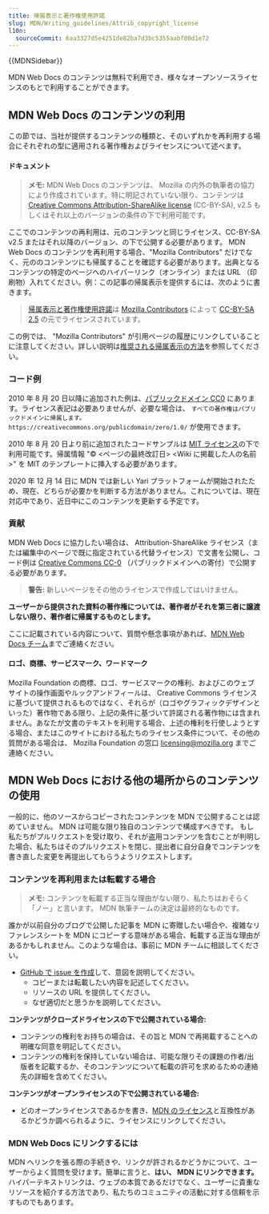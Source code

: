 ```yaml
---
title: 帰属表示と著作権使用許諾
slug: MDN/Writing_guidelines/Attrib_copyright_license
l10n:
  sourceCommit: 6aa3327d5e4251de82ba7d3bc5355aabf00d1e72
---
```


{{MDNSidebar}}

MDN Web Docs のコンテンツは無料で利用でき、様々なオープンソースライセンスのもとで利用することができます。

## MDN Web Docs のコンテンツの利用

この節では、当社が提供するコンテンツの種類と、そのいずれかを再利用する場合にそれぞれの型に適用される著作権およびライセンスについて述べます。

#### ドキュメント

> **メモ:** MDN Web Docs のコンテンツは、 Mozilla の内外の執筆者の協力により作成されています。特に明記されていない限り、コンテンツは [Creative Commons Attribution-ShareAlike license](https://creativecommons.org/licenses/by-sa/2.5/) (CC-BY-SA), v2.5 もしくはそれ以上のバージョンの条件の下で利用可能です。

ここでのコンテンツの再利用は、元のコンテンツと同じライセンス、CC-BY-SA v2.5 またはそれ以降のバージョン、の下で公開する必要があります。 MDN Web Docs のコンテンツを再利用する場合、"Mozilla Contributors" だけでなく、元ののコンテンツにも帰属することを確認する必要があります。出典となるコンテンツの特定のページへのハイパーリンク（オンライン）または URL （印刷物）入れてください。例：この記事の帰属表示を提供するには、次のように書きます。

> [帰属表示と著作権使用許諾](/ja/docs/MDN/Writing_guidelines/Attrib_copyright_license)は [Mozilla Contributors](/ja/docs/MDN/Community/Roles_teams#contributor) によって [CC-BY-SA 2.5](https://creativecommons.org/licenses/by-sa/2.5/) の元でライセンスされています。

この例では、 "Mozilla Contributors" が引用ページの履歴にリンクしていることに注意してください。詳しい説明は[推奨される帰属表示の方法](https://wiki.creativecommons.org/wiki/Recommended_practices_for_attribution)を参照してください。

### コード例

2010 年 8 月 20 日以降に追加された例は、[パブリックドメイン CC0](https://creativecommons.org/publicdomain/zero/1.0/) にあります。ライセンス表記は必要ありませんが、必要な場合は、 `すべての著作権はパブリックドメインに帰属します。https://creativecommons.org/publicdomain/zero/1.0/` が使用できます。

2010 年 8 月 20 日より前に追加されたコードサンプルは [MIT ライセンス](https://opensource.org/license/mit/)の下で利用可能です。帰属情報 "© \<ページの最終改訂日> \<Wiki に掲載した人の名前>" を MIT のテンプレートに挿入する必要があります。

2020 年 12 月 14 日に MDN では新しい Yari プラットフォームが開始されたため、現在、どちらが必要かを判断する方法がありません。これについては、現在対応中であり、近日中にこのコンテンツを更新する予定です。

### 貢献

MDN Web Docs に協力したい場合は、 Attribution-ShareAlike ライセンス（または編集中のページで既に指定されている代替ライセンス）で文書を公開し、コード例は [Creative Commons CC-0](https://creativecommons.org/publicdomain/zero/1.0/) （パブリックドメインへの寄付）で公開する必要があります。

> **警告:** 新しいページをその他のライセンスで作成してはいけません。

**ユーザーから提供された資料の著作権については、著作者がそれを第三者に譲渡しない限り、著作者に帰属するものとします。**

ここに記載されている内容について、質問や懸念事項があれば、[MDN Web Docs チーム](/ja/docs/MDN/Community/Communication_channels)までご連絡ください。

#### ロゴ、商標、サービスマーク、ワードマーク

Mozilla Foundation の商標、ロゴ、サービスマークの権利、およびこのウェブサイトの操作画面やルックアンドフィールは、 Creative Commons ライセンスに基づいて提供されるものではなく、それらが（ロゴやグラフィックデザインといった）著作物である限り、上記の条件に基づいて許諾される著作物には含まれません。あなたが文書のテキストを利用する場合、上述の権利を行使しようとする場合、またはこのサイトにおける私たちのライセンス条件について、その他の質問がある場合は、 Mozilla Foundation の窓口 [licensing@mozilla.org](mailto:licensing@mozilla.org) までご連絡ください。

## MDN Web Docs における他の場所からのコンテンツの使用

一般的に、他のソースからコピーされたコンテンツを MDN で公開することは認めていません。
MDN は可能な限り独自のコンテンツで構成すべきです。
もし私たちがプルリクエストを受け取り、それが盗用コンテンツを含むことが判明した場合、私たちはそのプルリクエストを閉じ、提出者に自分自身でコンテンツを書き直した変更を再提出してもらうようリクエストします。

### コンテンツを再利用または転載する場合

> **メモ:** コンテンツを転載する正当な理由がない限り、私たちはおそらく「ノー」と言います。
> MDN 執筆チームの決定は最終的なものです。

誰かが以前自分のブログで公開した記事を MDN に寄贈したい場合や、複雑なリファレンスシートを MDN にコピーする意味がある場合、転載する正当な理由があるかもしれません。このような場合は、事前に MDN チームに相談してください。

- [GitHub で issue を作成](https://github.com/mdn/mdn/issues/new/choose)して、意図を説明してください。
  - コピーまたは転載したい内容を記述してください。
  - リソースの URL を提供してください。
  - なぜ適切だと思うかを説明してください。

**コンテンツがクローズドライセンスの下で公開されている場合:**

- コンテンツの権利をお持ちの場合は、その旨と MDN で再掲載することへの明確な同意を明記してください。
- コンテンツの権利を保持していない場合は、可能な限りその課題の作者/出版者を記載するか、そのコンテンツについて転載の許可を求めるための連絡先の詳細を含めてください。

**コンテンツがオープンライセンスの下で公開されている場合:**

- どのオープンライセンスであるかを書き、[MDN のライセンス](https://github.com/mdn/content/blob/main/LICENSE.md)と互換性があるかどうか調べられるように、ライセンスにリンクしてください。

### MDN Web Docs にリンクするには

MDN へリンクを張る際の手続きや、リンクが許されるかどうかについて、ユーザーからよく質問を受けます。簡単に言うと、**はい、 MDN にリンクできます。** ハイパーテキストリンクは、ウェブの本質であるだけでなく、ユーザーに貴重なリソースを紹介する方法であり、私たちのコミュニティの活動に対する信頼を示すものでもあります。
